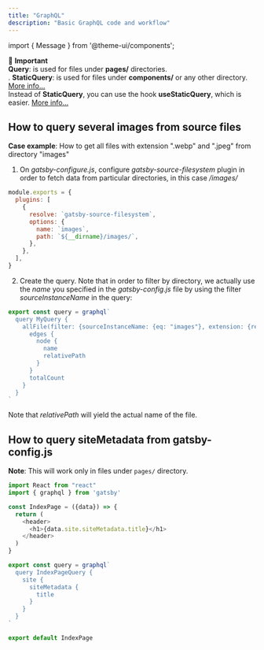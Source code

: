 ```yaml
---
title: "GraphQL"
description: "Basic GraphQL code and workflow"
---
```


import { Message } from '@theme-ui/components';

<Message variant='important'>
  🔔️ <b>Important</b> <br/>
  <b>Query</b>: is used for files under <b>pages/</b> directories.<br/>.
  <b>StaticQuery</b>: is used for files under <b>components/</b> or any other directory. <a href="https://www.gatsbyjs.org/docs/static-query/" target="_blank" rel="noopener">More info...</a><br/>
  Instead of <b>StaticQuery</b>, you can use the hook <b>useStaticQuery</b>, which is easier. <a href="https://www.gatsbyjs.org/docs/use-static-query/" target="_blank" rel="noopener">More info...</a>
</Message>

## How to query several images from source files

**Case example**: How to get all files with extension ".webp" and ".jpeg" from directory "images"

1. On *gatsby-configure.js*, configure *gatsby-source-filesystem* plugin in order to fetch data from particular directories, in this case */images/*

```js
module.exports = {
  plugins: [
    {
      resolve: `gatsby-source-filesystem`,
      options: {
        name: `images`,
        path: `${__dirname}/images/`,
      },
    },
  ],
}
```

2. Create the query. Note that in order to filter by directory, we actually use the *name* you specified in the *gatsby-config.js* file by using the filter *sourceInstanceName* in the query:
```js
export const query = graphql`
  query MyQuery {
    allFile(filter: {sourceInstanceName: {eq: "images"}, extension: {regex: "/(jpeg)|(webp)/"}}) {
      edges {
        node {
          name
          relativePath
        }
      }
      totalCount
    }
  }
`
```

Note that *relativePath* will yield the actual name of the file.


## How to query siteMetadata from gatsby-config.js

**Note**: This will work only in files under `pages/` directory.

```js
import React from "react"
import { graphql } from 'gatsby'

const IndexPage = ({data}) => {
  return (
    <header>
      <h1>{data.site.siteMetadata.title}</h1>
    </header>
  )
}

export const query = graphql`
  query IndexPageQuery {
    site {
      siteMetadata {
        title
      }
    }
  }
`

export default IndexPage
```
